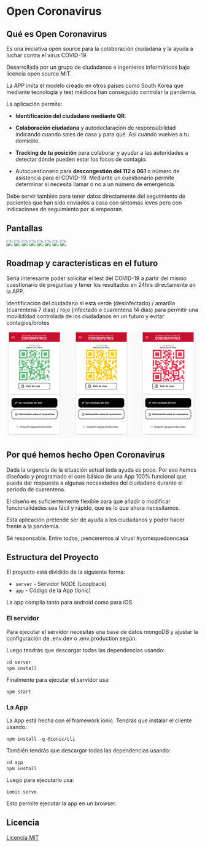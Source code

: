 # Open Coronavirus

## Qué es Open Coronavirus

Es una iniciativa open source para la colaboración ciudadana y la ayuda a luchar contra el virus COVID-19.

Desarrollada por un grupo de ciudadanos e ingenieros informáticos bajo licencia open source MIT.

La APP imita el modelo creado en otros países como South Korea que mediante tecnología y test médicos han conseguido controlar la pandemia.

La aplicación permite:

- **Identificación del ciudadano mediante QR**.

- **Colaboración ciudadana** y autodeclaración de responsabilidad indicando cuando sales de casa y para qué. Así cuando vuelves a tu domicilio.

- **Tracking de tu posición** para colaborar y ayudar a las autoridades a detectar dónde pueden estar los focos de contagio.

- Autocuestionario para **descongestión del 112 o 061** o número de asistencia para el COVID-19.  Mediante un cuestionario permite determinar si necesita llamar o no a un número de emergencia.

Debe servir también para tener datos directamente del seguimiento de pacientes que han sido enviados a casa con síntomas leves pero con indicaciones de seguimiento por si empeoran.

## Pantallas

<img src="https://raw.githubusercontent.com/aparraga/open-coronavirus/master/screenshots/screen1.png" width="250">

<img src="https://raw.githubusercontent.com/aparraga/open-coronavirus/master/screenshots/screen2.png" width="250">

<img src="https://raw.githubusercontent.com/aparraga/open-coronavirus/master/screenshots/screen3.png" width="250">

<img src="https://raw.githubusercontent.com/aparraga/open-coronavirus/master/screenshots/screen4.png" width="250">

<img src="https://raw.githubusercontent.com/aparraga/open-coronavirus/master/screenshots/screen5.png" width="250">

<img src="https://raw.githubusercontent.com/aparraga/open-coronavirus/master/screenshots/screen6.png" width="250">

<img src="https://raw.githubusercontent.com/aparraga/open-coronavirus/master/screenshots/screen7.png" width="250">

<img src="https://raw.githubusercontent.com/aparraga/open-coronavirus/master/screenshots/screen8.png" width="250">

## Roadmap y características en el futuro

Sería interesante poder solicitar el test del COVID-19 a partir del mismo cuestionario de preguntas y tener los resultados en 24hrs directamente en la APP.

Identificación del ciudadano si está verde (desinfectado) / amarillo (cuarentena 7 días) / rojo (infectado o cuarentena 14 días) para permitir una movilididad controlada de los ciudadanos en un futuro y evitar contagios/brotes

![Identificación del ciudadano](screenshots/identificacion-ciudadanos.png?raw=true "Identificación del ciudadano")

## Por qué hemos hecho Open Coronavirus

Dada la urgencia de la situación actual toda ayuda es poco. Por eso hemos diseñado y programado el core básico de una App 100% funcional que pueda dar respuesta a algunas necesidades del ciudadano durante el periodo de cuarentena.

El diseño es suficientemente flexible para que añadir o modificar funcionalidades sea fácil y rápido, que es lo que ahora necesitamos.

Esta aplicación pretende ser de ayuda a los ciudadanos y poder hacer frente a la pandemia.

Sé responsable. Entre todos, ¡venceremos al virus!
\#yomequedoencasa

## Estructura del Proyecto

El proyecto está dividido de la siguiente forma:

- `server` - Servidor NODE (Loopback)
- `app` - Código de la App (Ionic)

La app compila tanto para android como para iOS.

### El servidor

Para ejecutar el servidor necesitas una base de datos mongoDB y ajustar la configuración de .env.dev o .env.production según.

Luego tendrás que descargar todas las dependencias usando:

```
cd server
npm install
```

Finalmente para ejecutar el servidor usa:

```
npm start
```

### La App

La App está hecha con el framework ionic. Tendrás que instalar el cliente usando:

```
npm install -g @ionic/cli
```

También tendrás que descargar todas las dependencias usando:

```
cd app
npm install
```

Luego para ejecutarlo usa:

```
ionic serve
```

Esto permite ejecutar la app en un browser. 

## Licencia

[Licencia MIT](license.md)
